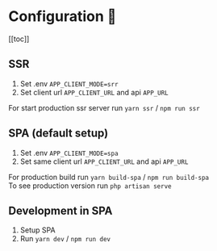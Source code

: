 # Configuration :wrench:

[[toc]]

## SSR
1. Set .env `APP_CLIENT_MODE=srr`
2. Set client url `APP_CLIENT_URL` and api `APP_URL`

For start production ssr server run `yarn ssr` / `npm run ssr`

## SPA (default setup)
1. Set .env `APP_CLIENT_MODE=spa`
2. Set same client url `APP_CLIENT_URL` and api `APP_URL`

For production build run `yarn build-spa` / `npm run build-spa`  
To see production version run `php artisan serve`


## Development in SPA

1. Setup SPA
2. Run `yarn dev` / `npm run dev`  
